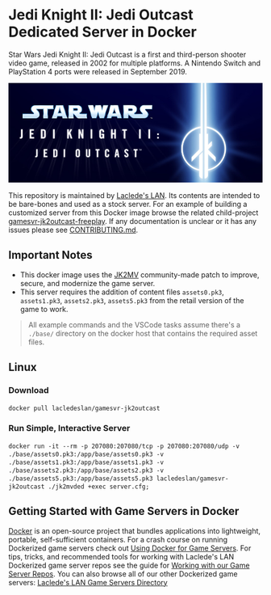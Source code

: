 # Jedi Knight II: Jedi Outcast Dedicated Server in Docker

Star Wars Jedi Knight II: Jedi Outcast is a first and third-person shooter video game, released in 2002 for multiple platforms. A Nintendo Switch and PlayStation 4 ports were released in September 2019.

![Jedi Knight II: Jedi Outcast Banner Image](https://raw.githubusercontent.com/LacledesLAN/gamesvr-jk2outcast/main/.misc/banner.jpg)

This repository is maintained by [Laclede's LAN](https://lacledeslan.com). Its contents are intended to be bare-bones and used as a stock server. For an example of building a customized server from this Docker image browse the related child-project [gamesvr-jk2outcast-freeplay](https://github.com/LacledesLAN/gamesvr-jk2outcast-freeplay). If any documentation is unclear or it has any issues please see [CONTRIBUTING.md](./CONTRIBUTING.md).

## Important Notes

* This docker image uses the [JK2MV](https://github.com/mvdevs/jk2mv) community-made patch to improve, secure, and modernize the game server.
* This server requires the addition of content files `assets0.pk3`, `assets1.pk3`, `assets2.pk3`, `assets5.pk3` from the retail version of the game to work.

> All example commands and the VSCode tasks assume there's a `./base/` directory on the docker host that contains the required asset files.

## Linux

### Download

```shell
docker pull lacledeslan/gamesvr-jk2outcast
```

### Run Simple, Interactive Server

```shell
docker run -it --rm -p 207080:207080/tcp -p 207080:207080/udp -v ./base/assets0.pk3:/app/base/assets0.pk3 -v ./base/assets1.pk3:/app/base/assets1.pk3 -v ./base/assets2.pk3:/app/base/assets2.pk3 -v ./base/assets5.pk3:/app/base/assets5.pk3 lacledeslan/gamesvr-jk2outcast ./jk2mvded +exec server.cfg;
```

## Getting Started with Game Servers in Docker

[Docker](https://docs.docker.com/) is an open-source project that bundles applications into lightweight, portable, self-sufficient containers. For a crash course on running Dockerized game servers check out [Using Docker for Game Servers](https://github.com/LacledesLAN/README.1ST/blob/master/GameServers/DockerAndGameServers.md). For tips, tricks, and recommended tools for working with Laclede's LAN Dockerized game server repos see the guide for [Working with our Game Server Repos](https://github.com/LacledesLAN/README.1ST/blob/master/GameServers/WorkingWithOurRepos.md). You can also browse all of our other Dockerized game servers: [Laclede's LAN Game Servers Directory](https://github.com/LacledesLAN/README.1ST/tree/master/GameServers)
